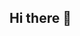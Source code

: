 ## Hi there 👋

<!--
**latencySlayer/LatencySlayer** is a ✨ _special_ ✨ repository because its `README.md` (this file) appears on your GitHub profile.

#Instruções para commit:

1- git status
2- git add .
3- git stash
4- git pull
5- git stash pop
6- git add .
7- git commit -m ''
8- git push
